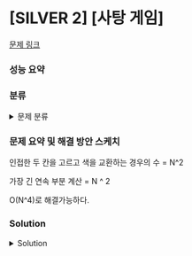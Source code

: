 # [SILVER 2] [사탕 게임]

[문제 링크](https://www.acmicpc.net/problem/3085) 

### 성능 요약

### 분류

<details><summary>문제 분류</summary> 

[브루트포스]

</details>

### 문제 요약 및 해결 방안 스케치

인접한 두 칸을 고르고 색을 교환하는 경우의 수 = N^2

가장 긴 연속 부분 계산 = N ^ 2

O(N^4)로 해결가능하다. 

### Solution

<details><summary>Solution</summary> 

[Source Code]

</details>
